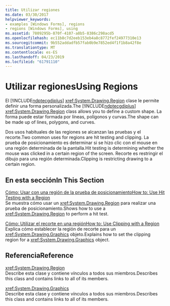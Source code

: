 ```yaml
---
title: Utilizar regiones
ms.date: 03/30/2017
helpviewer_keywords:
- examples [Windows Forms], regions
- regions [Windows Forms], using
ms.assetid: 7809295b-870f-4107-a8b5-8386c298acd5
ms.openlocfilehash: ec11b8c7d2eeb153eb4a8c8772fef24977310e13
ms.sourcegitcommit: 9b552addadfb57fab0b9e7852ed4f1f1b8a42f8e
ms.translationtype: MT
ms.contentlocale: es-ES
ms.lasthandoff: 04/23/2019
ms.locfileid: "61791110"
---
```

# <a name="using-regions"></a><span data-ttu-id="9024c-102">Utilizar regiones</span><span class="sxs-lookup"><span data-stu-id="9024c-102">Using Regions</span></span>
<span data-ttu-id="9024c-103">El [!INCLUDE[ndptecgdiplus](../../../../includes/ndptecgdiplus-md.md)] <xref:System.Drawing.Region> clase le permite definir una forma personalizada.</span><span class="sxs-lookup"><span data-stu-id="9024c-103">The [!INCLUDE[ndptecgdiplus](../../../../includes/ndptecgdiplus-md.md)] <xref:System.Drawing.Region> class allows you to define a custom shape.</span></span> <span data-ttu-id="9024c-104">La forma puede estar formada por líneas, polígonos y curvas.</span><span class="sxs-lookup"><span data-stu-id="9024c-104">The shape can be made up of lines, polygons, and curves.</span></span>  
  
 <span data-ttu-id="9024c-105">Dos usos habituales de las regiones se alcanzan las pruebas y el recorte.</span><span class="sxs-lookup"><span data-stu-id="9024c-105">Two common uses for regions are hit testing and clipping.</span></span> <span data-ttu-id="9024c-106">La prueba de posicionamiento es determinar si se hizo clic con el mouse en una región determinada de la pantalla.</span><span class="sxs-lookup"><span data-stu-id="9024c-106">Hit testing is determining whether the mouse was clicked in a certain region of the screen.</span></span> <span data-ttu-id="9024c-107">Recorte es restringir el dibujo para una región determinada.</span><span class="sxs-lookup"><span data-stu-id="9024c-107">Clipping is restricting drawing to a certain region.</span></span>  
  
## <a name="in-this-section"></a><span data-ttu-id="9024c-108">En esta sección</span><span class="sxs-lookup"><span data-stu-id="9024c-108">In This Section</span></span>  
 [<span data-ttu-id="9024c-109">Cómo: Usar con una región de la prueba de posicionamiento</span><span class="sxs-lookup"><span data-stu-id="9024c-109">How to: Use Hit Testing with a Region</span></span>](how-to-use-hit-testing-with-a-region.md)  
 <span data-ttu-id="9024c-110">Se muestra cómo usar un <xref:System.Drawing.Region> para realizar una prueba de posicionamiento.</span><span class="sxs-lookup"><span data-stu-id="9024c-110">Shows how to use a <xref:System.Drawing.Region> to perform a hit test.</span></span>  
  
 [<span data-ttu-id="9024c-111">Cómo: Utilizar el recorte en una región</span><span class="sxs-lookup"><span data-stu-id="9024c-111">How to: Use Clipping with a Region</span></span>](how-to-use-clipping-with-a-region.md)  
 <span data-ttu-id="9024c-112">Explica cómo establecer la región de recorte para un <xref:System.Drawing.Graphics> objeto.</span><span class="sxs-lookup"><span data-stu-id="9024c-112">Explains how to set the clipping region for a <xref:System.Drawing.Graphics> object.</span></span>  
  
## <a name="reference"></a><span data-ttu-id="9024c-113">Referencia</span><span class="sxs-lookup"><span data-stu-id="9024c-113">Reference</span></span>  
 <xref:System.Drawing.Region>  
 <span data-ttu-id="9024c-114">Describe esta clase y contiene vínculos a todos sus miembros.</span><span class="sxs-lookup"><span data-stu-id="9024c-114">Describes this class and contains links to all of its members.</span></span>  
  
 <xref:System.Drawing.Graphics>  
 <span data-ttu-id="9024c-115">Describe esta clase y contiene vínculos a todos sus miembros.</span><span class="sxs-lookup"><span data-stu-id="9024c-115">Describes this class and contains links to all of its members.</span></span>
